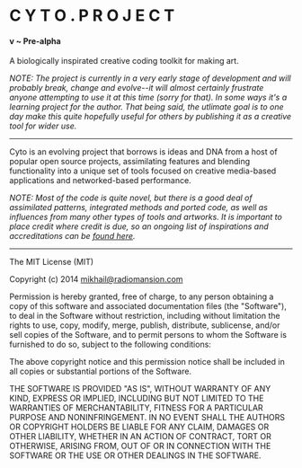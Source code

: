 # C Y T O . P R O J E C T

#### v ~ Pre-alpha

A biologically inspirated creative coding toolkit for making art.

*NOTE: The project is currently in a very early stage of development and will probably break, change and evolve--it will almost certainly frustrate anyone attempting to use it at this time (sorry for that). In some ways it's a learning project for the author. That being said, the utlimate goal is to one day make this quite hopefully useful for others by publishing it as a creative tool for wider use.*

---

Cyto is an evolving project that borrows is ideas and DNA from a host of popular open source projects, assimilating features and blending functionality into a unique set of tools focused on creative media-based applications and networked-based performance. 

*NOTE: Most of the code is quite novel, but there is a good deal of assimilated patterns, integrated methods and ported code, as well as influences from many other types of tools and artworks. It is important to place credit where credit is due, so an ongoing list of inspirations and accreditations can be [found here](CREDITS.md).*


---
The MIT License (MIT)

Copyright (c) 2014 mikhail@radiomansion.com

Permission is hereby granted, free of charge, to any person obtaining a copy
of this software and associated documentation files (the "Software"), to deal
in the Software without restriction, including without limitation the rights
to use, copy, modify, merge, publish, distribute, sublicense, and/or sell
copies of the Software, and to permit persons to whom the Software is
furnished to do so, subject to the following conditions:

The above copyright notice and this permission notice shall be included in
all copies or substantial portions of the Software.

THE SOFTWARE IS PROVIDED "AS IS", WITHOUT WARRANTY OF ANY KIND, EXPRESS OR
IMPLIED, INCLUDING BUT NOT LIMITED TO THE WARRANTIES OF MERCHANTABILITY,
FITNESS FOR A PARTICULAR PURPOSE AND NONINFRINGEMENT. IN NO EVENT SHALL THE
AUTHORS OR COPYRIGHT HOLDERS BE LIABLE FOR ANY CLAIM, DAMAGES OR OTHER
LIABILITY, WHETHER IN AN ACTION OF CONTRACT, TORT OR OTHERWISE, ARISING FROM,
OUT OF OR IN CONNECTION WITH THE SOFTWARE OR THE USE OR OTHER DEALINGS IN
THE SOFTWARE.
